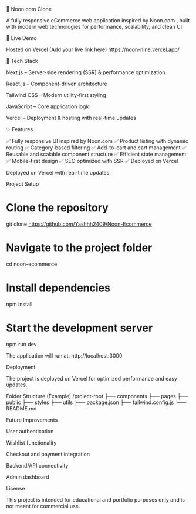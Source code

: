🛒 Noon.com Clone

A fully responsive eCommerce web application inspired by Noon.com
, built with modern web technologies for performance, scalability, and clean UI.

🚀 Live Demo

Hosted on Vercel
(Add your live link here)
https://noon-nine.vercel.app/

🧠 Tech Stack

Next.js – Server-side rendering (SSR) & performance optimization

React.js – Component-driven architecture

Tailwind CSS – Modern utility-first styling

JavaScript – Core application logic

Vercel – Deployment & hosting with real-time updates

✨ Features

✅ Fully responsive UI inspired by Noon.com
✅ Product listing with dynamic routing
✅ Category-based filtering
✅ Add-to-cart and cart management
✅ Reusable and scalable component structure
✅ Efficient state management
✅ Mobile-first design
✅ SEO optimized with SSR
✅ Deployed on Vercel

Deployed on Vercel with real-time updates

Project Setup
# Clone the repository
git clone https://github.com/Yashhh2409/Noon-Ecommerce

# Navigate to the project folder
cd noon-ecommerce

# Install dependencies
npm install

# Start the development server
npm run dev


The application will run at:
http://localhost:3000

Deployment

The project is deployed on Vercel for optimized performance and easy updates.

Folder Structure (Example)
/project-root
 ├── components
 ├── pages
 ├── public
 ├── styles
 ├── utils
 ├── package.json
 ├── tailwind.config.js
 └── README.md

Future Improvements

User authentication

Wishlist functionality

Checkout and payment integration

Backend/API connectivity

Admin dashboard

License

This project is intended for educational and portfolio purposes only and is not meant for commercial use.
